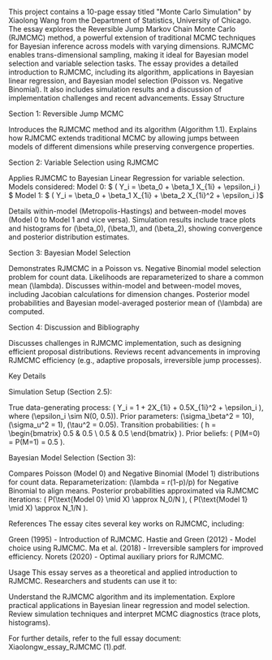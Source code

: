 This project contains a 10-page essay titled "Monte Carlo Simulation" by Xiaolong Wang from the Department of Statistics, University of Chicago. The essay explores the Reversible Jump Markov Chain Monte Carlo (RJMCMC) method, a powerful extension of traditional MCMC techniques for Bayesian inference across models with varying dimensions. RJMCMC enables trans-dimensional sampling, making it ideal for Bayesian model selection and variable selection tasks.
The essay provides a detailed introduction to RJMCMC, including its algorithm, applications in Bayesian linear regression, and Bayesian model selection (Poisson vs. Negative Binomial). It also includes simulation results and a discussion of implementation challenges and recent advancements.
Essay Structure

Section 1: Reversible Jump MCMC

Introduces the RJMCMC method and its algorithm (Algorithm 1.1).
Explains how RJMCMC extends traditional MCMC by allowing jumps between models of different dimensions while preserving convergence properties.


Section 2: Variable Selection using RJMCMC

Applies RJMCMC to Bayesian Linear Regression for variable selection.
Models considered:
Model 0: $ ( Y_i = \beta_0 + \beta_1 X_{1i} + \epsilon_i ) $
Model 1: $ ( Y_i = \beta_0 + \beta_1 X_{1i} + \beta_2 X_{1i}^2 + \epsilon_i )$


Details within-model (Metropolis-Hastings) and between-model moves (Model 0 to Model 1 and vice versa).
Simulation results include trace plots and histograms for (\beta_0), (\beta_1), and (\beta_2), showing convergence and posterior distribution estimates.


Section 3: Bayesian Model Selection

Demonstrates RJMCMC in a Poisson vs. Negative Binomial model selection problem for count data.
Likelihoods are reparameterized to share a common mean (\lambda).
Discusses within-model and between-model moves, including Jacobian calculations for dimension changes.
Posterior model probabilities and Bayesian model-averaged posterior mean of (\lambda) are computed.


Section 4: Discussion and Bibliography

Discusses challenges in RJMCMC implementation, such as designing efficient proposal distributions.
Reviews recent advancements in improving RJMCMC efficiency (e.g., adaptive proposals, irreversible jump processes).



Key Details

Simulation Setup (Section 2.5):

True data-generating process: ( Y_i = 1 + 2X_{1i} + 0.5X_{1i}^2 + \epsilon_i ), where (\epsilon_i \sim N(0, 0.5)).
Prior parameters: (\sigma_\beta^2 = 10), (\sigma_u^2 = 1), (\tau^2 = 0.05).
Transition probabilities: ( h = \begin{bmatrix} 0.5 & 0.5 \ 0.5 & 0.5 \end{bmatrix} ).
Prior beliefs: ( P(M=0) = P(M=1) = 0.5 ).


Bayesian Model Selection (Section 3):

Compares Poisson (Model 0) and Negative Binomial (Model 1) distributions for count data.
Reparameterization: (\lambda = r(1-p)/p) for Negative Binomial to align means.
Posterior probabilities approximated via RJMCMC iterations: ( P(\text{Model 0} \mid X) \approx N_0/N ), ( P(\text{Model 1} \mid X) \approx N_1/N ).



References
The essay cites several key works on RJMCMC, including:

Green (1995) - Introduction of RJMCMC.
Hastie and Green (2012) - Model choice using RJMCMC.
Ma et al. (2018) - Irreversible samplers for improved efficiency.
Norets (2020) - Optimal auxiliary priors for RJMCMC.

Usage
This essay serves as a theoretical and applied introduction to RJMCMC. Researchers and students can use it to:

Understand the RJMCMC algorithm and its implementation.
Explore practical applications in Bayesian linear regression and model selection.
Review simulation techniques and interpret MCMC diagnostics (trace plots, histograms).

For further details, refer to the full essay document: Xiaolongw_essay_RJMCMC (1).pdf.
